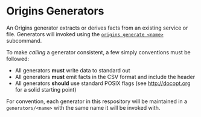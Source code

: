 # Origins Generators

An Origins generator extracts or derives facts from an existing service or file. Generators will invoked using the [`origins generate <name>`](https://github.com/chop-dbhi/origins/issues/135) subcommand.

To make *calling* a generator consistent, a few simply conventions must be followed:

- All generators **must** write data to standard out
- All generators **must** emit facts in the CSV format and include the header
- All generators **should** use standard POSIX flags (see http://docopt.org for a solid starting point)

For convention, each generator in this respository will be maintained in a `generators/<name>` with the same name it will be invoked with.
